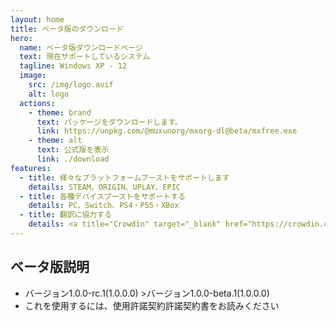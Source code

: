 ```yaml
---
layout: home
title: ベータ版のダウンロード
hero:
  name: ベータ版ダウンロードページ
  text: 現在サポートしているシステム
  tagline: Windows XP - 12
  image:
    src: /img/logo.avif
    alt: logo
  actions:
    - theme: brand
      text: パッケージをダウンロードします。
      link: https://unpkg.com/@muxunorg/mxorg-dl@beta/mxfree.exe
    - theme: alt
      text: 公式版を表示
      link: ./download
features:
  - title: 様々なプラットフォームブーストをサポートします
    details: STEAM、ORIGIN、UPLAY、EPIC
  - title: 各種デバイスブーストをサポートする
    details: PC、Switch、PS4・PS5・XBox
  - title: 翻訳に協力する
    details: <a title="Crowdin" target="_blank" href="https://crowdin.com/project/mxfree"><img src="https://badges.crowdin.net/mxfree/localized.svg"></a>
---
```


## ベータ版説明

- バージョン1.0.0-rc.1(1.0.0.0) >バージョン1.0.0-beta.1(1.0.0.0)
- これを使用するには、使用許諾契約許諾契約書をお読みください
